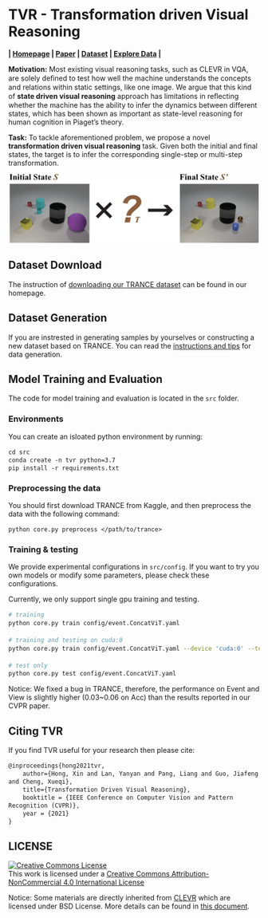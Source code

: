 # TVR - Transformation driven Visual Reasoning

**| [Homepage](https://hongxin2019.github.io/TVR/) | [Paper](https://arxiv.org/pdf/2011.13160) | [Dataset](https://hongxin2019.github.io/TVR/dataset) | [Explore Data](https://hongxin2019.github.io/TVR/explore) |**


**Motivation:** Most existing visual reasoning tasks, such as CLEVR in VQA, are solely deﬁned to test how well the machine understands the concepts and relations within static settings, like one image. We argue that this kind of **state driven visual reasoning** approach has limitations in reﬂecting whether the machine has the ability to infer the dynamics between different states, which has been shown as important as state-level reasoning for human cognition in Piaget’s theory.

**Task:** To tackle aforementioned problem, we propose a novel **transformation driven visual reasoning** task. Given both the initial and final states, the target is to infer the corresponding single-step or multi-step transformation.

<p align="center">
    <img src="imgs/web.svg" width="500">
</p>


## Dataset Download

The instruction of [downloading our TRANCE dataset](https://hongxin2019.github.io/TVR/dataset) can be found in our homepage.

## Dataset Generation

If you are instrested in generating samples by yourselves or constructing a new dataset based on TRANCE. You can read the [instructions and tips](data/gen_src) for data generation.

## Model Training and Evaluation

The code for model training and evaluation is located in the `src` folder.

### Environments

You can create an isloated python environment by running:

```
cd src
conda create -n tvr python=3.7
pip install -r requirements.txt
```

### Preprocessing the data

You should first download TRANCE from Kaggle, and then preprocess the data with the following command:

```
python core.py preprocess </path/to/trance>
```

### Training & testing

We provide experimental configurations in `src/config`.
If you want to try you own models or modify some parameters, please check these configurations.

Currently, we only support single gpu training and testing.

``` bash
# training
python core.py train config/event.ConcatViT.yaml

# training and testing on cuda:0
python core.py train config/event.ConcatViT.yaml --device 'cuda:0' --test

# test only
python core.py test config/event.ConcatViT.yaml
```

Notice: We fixed a bug in TRANCE, therefore, the performance on Event and View is slightly higher (0.03~0.06 on Acc) than the results reported in our CVPR paper.

## Citing TVR

If you find TVR useful for your research then please cite:

```
@inproceedings{hong2021tvr,
    author={Hong, Xin and Lan, Yanyan and Pang, Liang and Guo, Jiafeng and Cheng, Xueqi},
    title={Transformation Driven Visual Reasoning},
    booktitle = {IEEE Conference on Computer Vision and Pattern Recognition (CVPR)},
    year = {2021}
}
```


## LICENSE

<a rel="license" href="http://creativecommons.org/licenses/by-nc/4.0/"><img alt="Creative Commons License" style="border-width:0" src="https://i.creativecommons.org/l/by-nc/4.0/88x31.png" /></a><br />This work is licensed under a <a rel="license" href="http://creativecommons.org/licenses/by-nc/4.0/">Creative Commons Attribution-NonCommercial 4.0 International License</a>

Notice: Some materials are directly inherited from [CLEVR](https://github.com/facebookresearch/clevr-dataset-gen) which are licensed under BSD License. More details can be found in [this document](data/gen_src/resource/README.md).
